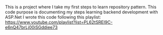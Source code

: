 This is a project where I take my first steps to learn repository pattern. This code purpose is documenting my steps learning backend development with ASP.Net I wrote this code following this playlist: https://www.youtube.com/playlist?list=PL62tSREI9C-e6nQ47brLj00iSGddiee73
